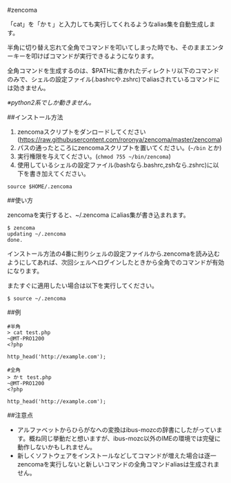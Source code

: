 #zencoma

「cat」を「かｔ」と入力しても実行してくれるようなalias集を自動生成します。

半角に切り替え忘れて全角でコマンドを叩いてしまった時でも、そのままエンターキーを叩けばコマンドが実行できるようになります。

全角コマンドを生成するのは、$PATHに書かれたディレクトリ以下のコマンドのみで、シェルの設定ファイル(.bashrcや.zshrc)でaliasされているコマンドには効きません。

*※python2系でしか動きません。*

##インストール方法

1. zencomaスクリプトをダンロードしてください(https://raw.githubusercontent.com/roronya/zencoma/master/zencoma)
2. パスの通ったところにzencomaスクリプトを置いてください。(`~/bin` とか)
3. 実行権限を与えてください。(`chmod 755 ~/bin/zencoma`)
4. 使用しているシェルの設定ファイル(bashなら.bashrc,zshなら.zshrc)に以下を書き加えてください。

```shellscript
source $HOME/.zencoma
```

##使い方

zencomaを実行すると、~/.zencoma にalias集が書き込まれます。

```shellscript
$ zencoma
updating ~/.zencoma
done.
```

インストール方法の4番に則りシェルの設定ファイルから.zencomaを読み込むようにしてあれば、次回シェルへログインしたときから全角でのコマンドが有効になります。

またすぐに適用したい場合は以下を実行してください。

```shellscript
$ source ~/.zencoma
```

##例

```shellscript
#半角
> cat test.php                                                                                                                                                                                                        ~@MT-PRO1200
<?php

http_head('http://example.com');

#全角
> かｔ test.php                                                                                                                                                                                                       ~@MT-PRO1200
<?php

http_head('http://example.com');
```

##注意点
+ アルファベットからひらがなへの変換はibus-mozcの辞書にしたがっています。概ね同じ挙動だと想いますが、ibus-mozc以外のIMEの環境では完璧に動作しないかもしれません。
+ 新しくソフトウェアをインストールなどしてコマンドが増えた場合は逐一zencomaを実行しないと新しいコマンドの全角コマンドaliasは生成されません。

